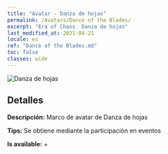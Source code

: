 ```yaml
---
title: "Avatar - Danza de hojas"
permalink: /Avatars/Dance of the Blades/
excerpt: "Era of Chaos  Danza de hojas"
last_modified_at: 2021-04-21
locale: es
ref: "Dance of the Blades.md"
toc: false
classes: wide
---
```

 ![Danza de hojas](/images/a/avatarFrame_26.png)

## Detalles

 **Descripción:** Marco de avatar de Danza de hojas 

 **Tips:** Se obtiene mediante la participación en eventos 

 **Is available:**  + 

